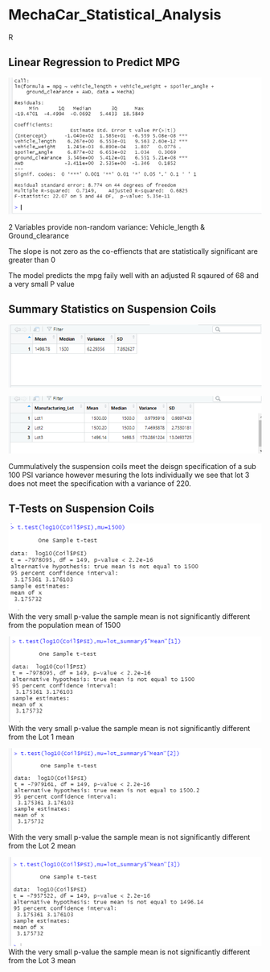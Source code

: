 # MechaCar_Statistical_Analysis
R

## Linear Regression to Predict MPG

![Alt text](MechaCarChallenge.PNG)

2 Variables provide non-random variance: Vehicle_length & Ground_clearance

The slope is not zero as the co-effiencts that are statistically significant are greater than 0

The model predicts the mpg faily well with an adjusted R sqaured of 68 and a very small P value

## Summary Statistics on Suspension Coils

![Alt text](Total_Summary.PNG)

![Alt text](Lot_Summary.PNG)

Cummulatively the suspension coils meet the deisgn specification of a sub 100 PSI variance however mesuring the lots individually we see that lot 3 does not meet the specification with a variance of 220.

## T-Tests on Suspension Coils

![Alt text](1500_T-test.PNG)
With the very small p-value the sample mean is not significantly different from the population mean of 1500

![Alt text](Lot_1_T-Test.PNG)
With the very small p-value the sample mean is not significantly different from the Lot 1 mean

![Alt text](Lot_2_T-test.PNG)
With the very small p-value the sample mean is not significantly different from the Lot 2 mean

![Alt text](Lot_3_T-test.PNG)
With the very small p-value the sample mean is not significantly different from the Lot 3 mean


